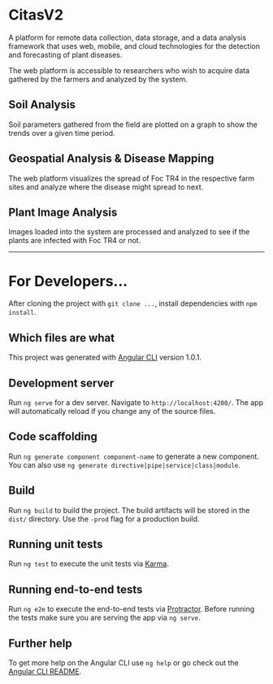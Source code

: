 # CitasV2

A platform for remote data collection, data storage, and a data analysis framework that uses web, mobile, and cloud technologies for the detection and forecasting of plant diseases. 

The web platform is accessible to researchers who wish to acquire data gathered by the farmers and analyzed by the system.

## Soil Analysis

Soil parameters gathered from the field are plotted on a graph to show the trends over a given time period.

## Geospatial Analysis & Disease Mapping

The web platform visualizes the spread of Foc TR4 in the respective farm sites and analyze where the disease might spread to next.

## Plant Image Analysis

Images loaded into the system are processed and analyzed to see if the plants are infected with Foc TR4 or not.

-----------------

# For Developers...

After cloning the project with `git clone ...`, install dependencies with `npm install`.

## Which files are what


This project was generated with [Angular CLI](https://github.com/angular/angular-cli) version 1.0.1.

## Development server

Run `ng serve` for a dev server. Navigate to `http://localhost:4200/`. The app will automatically reload if you change any of the source files.

## Code scaffolding

Run `ng generate component component-name` to generate a new component. You can also use `ng generate directive|pipe|service|class|module`.

## Build

Run `ng build` to build the project. The build artifacts will be stored in the `dist/` directory. Use the `-prod` flag for a production build.

## Running unit tests

Run `ng test` to execute the unit tests via [Karma](https://karma-runner.github.io).

## Running end-to-end tests

Run `ng e2e` to execute the end-to-end tests via [Protractor](http://www.protractortest.org/).
Before running the tests make sure you are serving the app via `ng serve`.

## Further help

To get more help on the Angular CLI use `ng help` or go check out the [Angular CLI README](https://github.com/angular/angular-cli/blob/master/README.md).
